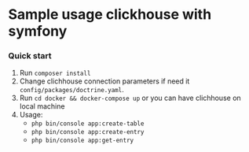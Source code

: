 # Sample usage clickhouse with symfony
### Quick start
1. Run `composer install`
2. Change clichhouse connection parameters if need it `config/packages/doctrine.yaml`.
3. Run `cd docker && docker-compose up` or you can have clichhouse on local machine
4. Usage:
    - `php bin/console app:create-table`
    - `php bin/console app:create-entry`
    - `php bin/console app:get-entry`
 